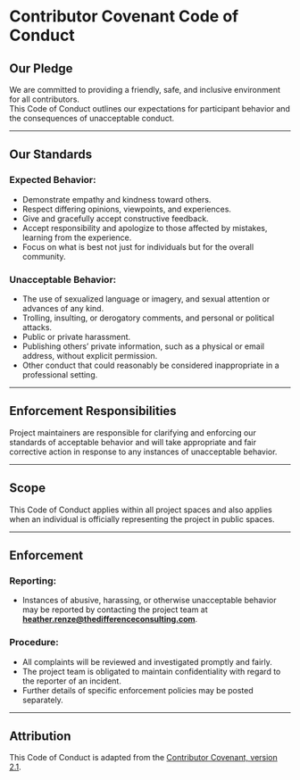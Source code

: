 # Contributor Covenant Code of Conduct

## Our Pledge

We are committed to providing a friendly, safe, and inclusive environment for all contributors.  
This Code of Conduct outlines our expectations for participant behavior and the consequences of unacceptable conduct.

---

## Our Standards

### Expected Behavior:
- Demonstrate empathy and kindness toward others.
- Respect differing opinions, viewpoints, and experiences.
- Give and gracefully accept constructive feedback.
- Accept responsibility and apologize to those affected by mistakes, learning from the experience.
- Focus on what is best not just for individuals but for the overall community.

### Unacceptable Behavior:
- The use of sexualized language or imagery, and sexual attention or advances of any kind.
- Trolling, insulting, or derogatory comments, and personal or political attacks.
- Public or private harassment.
- Publishing others’ private information, such as a physical or email address, without explicit permission.
- Other conduct that could reasonably be considered inappropriate in a professional setting.

---

## Enforcement Responsibilities

Project maintainers are responsible for clarifying and enforcing our standards of acceptable behavior and will take appropriate and fair corrective action in response to any instances of unacceptable behavior.

---

## Scope

This Code of Conduct applies within all project spaces and also applies when an individual is officially representing the project in public spaces.

---

## Enforcement

### Reporting:
- Instances of abusive, harassing, or otherwise unacceptable behavior may be reported by contacting the project team at **heather.renze@thedifferenceconsulting.com**.

### Procedure:
- All complaints will be reviewed and investigated promptly and fairly.
- The project team is obligated to maintain confidentiality with regard to the reporter of an incident.
- Further details of specific enforcement policies may be posted separately.

---

## Attribution

This Code of Conduct is adapted from the [Contributor Covenant, version 2.1](https://www.contributor-covenant.org/version/2/1/code_of_conduct/).